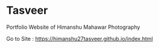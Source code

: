 # Tasveer
Portfolio Website of Himanshu Mahawar Photography

Go to Site : https://himanshu27tasveer.github.io/index.html
